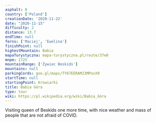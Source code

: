 ```yaml
---
asphalt: 0
country: ['Poland']
creationDate: '2020-11-22'
date: "2020-11-15"
difficulty: 2
distance: 13.7
endTime: null
ferns: ['Maciej', 'Ewelina']
finishPoint: null
highestMountain: Babia
mapaTurystyczna: mapa-turystyczna.pl/route/37e0
mnpm: 1725
mountainRange: ['Żywiec Beskids']
mountains: null
parkingCords: goo.gl/maps/TY67EERAMJ3MPosX9
startTime: null
startingPoint: Krowiarki
title: Babia Góra
type: tour
wiki: https://pl.wikipedia.org/wiki/Babia_Góra
---
```


Visiting queen of Beskids one more time, with nice weather and mass of people that are not afraid of COVID.
